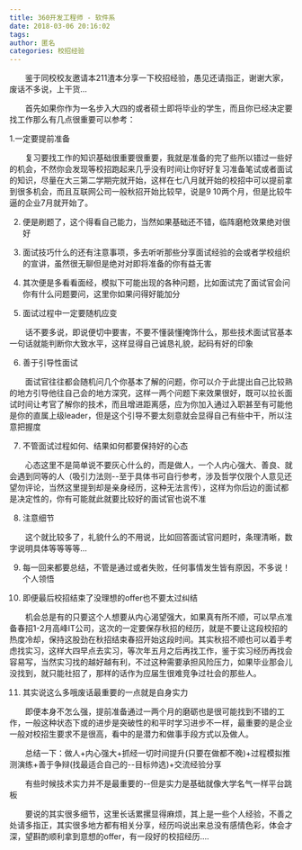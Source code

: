 ```yaml
---
title: 360开发工程师 - 软件系
date: 2018-03-06 20:16:02
tags: 
author: 匿名
categories: 校招经验
---
```


&emsp;&emsp;鉴于同校校友邀请本211渣本分享一下校招经验，愚见还请指正，谢谢大家，废话不多说，上干货...

&emsp;&emsp;首先如果你作为一名步入大四的或者硕士即将毕业的学生，而且你已经决定要找工作那么有几点很重要可以参考：

1.一定要提前准备

&emsp;&emsp;复习要找工作的知识基础很重要很重要，我就是准备的完了些所以错过一些好的机会，不然你会发现等校招跑起来几乎没有时间让你好好复习准备笔试或者面试的知识，尽量在大三第二学期完就开始，这样在七八月就开始的校招中可以提前拿到很多机会，而且互联网公司一般秋招开始比较早，说是9 10两个月，但是比较牛逼的企业7月就开始了。


2. 便是刷题了，这个得看自己能力，当然如果基础还不错，临阵磨枪效果绝对很好

3. 面试技巧什么的还有注意事项，多去听听那些分享面试经验的会或者学校组织的宣讲，虽然很无聊但是绝对对即将准备的你有益无害


4. 其次便是多看看面经，模拟下可能出现的各种问题，比如面试完了面试官会问你有什么问题要问，这里你如果问得好能加分

5. 面试过程中一定要随机应变

&emsp;&emsp;话不要多说，即说便切中要害，不要不懂装懂掩饰什么，那些技术面试官基本一句话就能判断你大致水平，这样显得自己诚恳礼貌，起码有好的印象

6. 善于引导性面试

&emsp;&emsp;面试官往往都会随机问几个你基本了解的问题，你可以介于此提出自己比较熟的地方引导他往自己会的地方深究，这样一两个问题下来效果很好，既可以拉长面试时间让考官了解你的技术，而且增进距离感，应为你加入通过入职甚至有可能他是你的直属上级leader，但是这个引导不要太刻意就会显得自己有些中干，所以注意把握度

7. 不管面试过程如何、结果如何都要保持好的心态

&emsp;&emsp;心态这里不是简单说不要灰心什么的，而是做人，一个人内心强大、善良、就会遇到同等的人（吸引力法则--至于具体书可自行参考，涉及哲学仅限个人意见还望勿评论，当然这里提到却是亲身经历，这种无法言传），这样为你后边的面试都是决定性的，你有可能就此就要比较好的面试官也说不准

8. 注意细节

&emsp;&emsp;这个就比较多了，礼貌什么的不用说，比如回答面试官问题时，条理清晰，数字说明具体等等等等...

9. 每一回来都要总结，不管是通过或者失败，任何事情发生皆有原因，不多说！个人领悟

10. 即便最后校招结束了没理想的offer也不要太过纠结

&emsp;&emsp;机会总是有的只要这个人想要从内心渴望强大，如果真有所不顺，可以早点准备春招1-2月高峰IT公司，这次的一定要保存秋招的经历，就是不要让这段校招的热度冷却，保持这股劲在秋招结束春招开始这段时间。其实秋招不顺也可以着手考虑找实习，这样大四早点去实习，等次年五月之后再找工作，鉴于实习经历再找会容易写，当然实习找的越好越有利，不过这种需要承担风险压力，如果毕业那会儿没找到，就只能社招了，那样的话作为应届生很难竞争过社会的那些人。

11. 其实说这么多哦废话最重要的一点就是自身实力

&emsp;&emsp;即便本身不怎么强，提前准备通过一两个月的磨砺也是很可能找到不错的工作，一般这种状态下或的进步是突破性的和平时学习进步不一样，最重要的是企业一般对校招生要求不是很高，看中的是潜力和做事手段方式以及做人。

&emsp;&emsp;总结一下：做人+内心强大+抓经一切时间提升(只要在做都不晚)+过程模拟推测演练+善于争辩(找最适合自己的--目标帅选)+交流经验分享

&emsp;&emsp;有些时候技术实力并不是最重要的--但是实力是基础就像大学名气一样平台跳板

&emsp;&emsp;要说的其实很多细节，这里长话累摞显得麻烦，其上是一些个人经验，不善之处请多指正，其实很多地方都有相关分享，经历吗说出来总没有感情色彩，体会才深，望斟酌顺利拿到意想的offer，有一段好的校招经历....